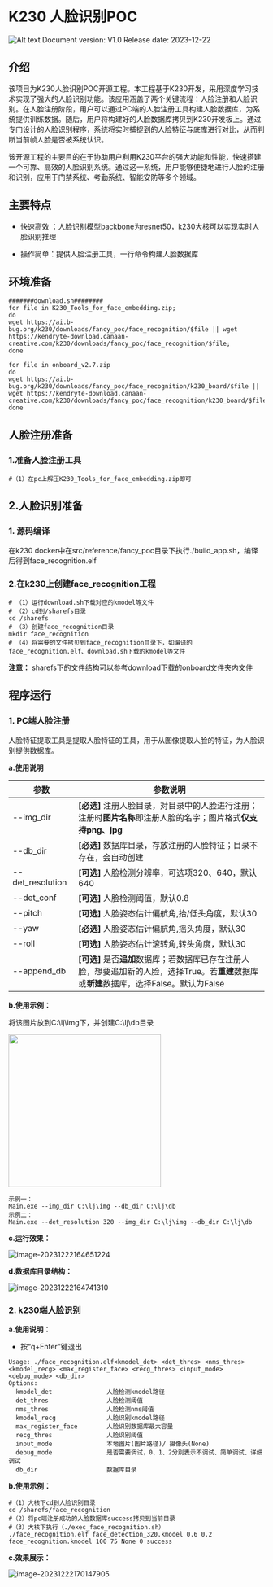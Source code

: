 # K230 人脸识别POC
![Alt text](resource/image.png)
Document version: V1.0 Release date: 2023-12-22

## 介绍
该项目为K230人脸识别POC开源工程。本工程基于K230开发，采用深度学习技术实现了强大的人脸识别功能。该应用涵盖了两个关键流程：人脸注册和人脸识别。在人脸注册阶段，用户可以通过PC端的人脸注册工具构建人脸数据库，为系统提供训练数据。随后，用户将构建好的人脸数据库拷贝到K230开发板上。通过专门设计的人脸识别程序，系统将实时捕捉到的人脸特征与底库进行对比，从而判断当前帧人脸是否被系统认识。

该开源工程的主要目的在于协助用户利用K230平台的强大功能和性能，快速搭建一个可靠、高效的人脸识别系统。通过这一系统，用户能够便捷地进行人脸的注册和识别，应用于门禁系统、考勤系统、智能安防等多个领域。

## 主要特点

- 快速高效 ：人脸识别模型backbone为resnet50，k230大核可以实现实时人脸识别推理


- 操作简单：提供人脸注册工具，一行命令构建人脸数据库

## 环境准备
    #######download.sh########
    for file in K230_Tools_for_face_embedding.zip;
    do  
    wget https://ai.b-bug.org/k230/downloads/fancy_poc/face_recognition/$file || wget https://kendryte-download.canaan-creative.com/k230/downloads/fancy_poc/face_recognition/$file;  
    done 
    
    for file in onboard_v2.7.zip
    do
    wget https://ai.b-bug.org/k230/downloads/fancy_poc/face_recognition/k230_board/$file || wget https://kendryte-download.canaan-creative.com/k230/downloads/fancy_poc/face_recognition/k230_board/$file;  
    done


## 人脸注册准备

### 1.准备人脸注册工具

    #（1）在pc上解压K230_Tools_for_face_embedding.zip即可

## 2.人脸识别准备

### 1. 源码编译

在k230 docker中在src/reference/fancy_poc目录下执行./build_app.sh，编译后得到face_recognition.elf

### 2.在k230上创建face_recognition工程

    # （1）运行download.sh下载对应的kmodel等文件
    # （2）cd到/sharefs目录
    cd /sharefs
    # （3）创建face_recognition目录
    mkdir face_recognition
    # （4）将需要的文件拷贝到face_recognition目录下，如编译的face_recognition.elf、download.sh下载的kmodel等文件

**注意：** sharefs下的文件结构可以参考download下载的onboard文件夹内文件

## 程序运行

### 1. PC端人脸注册

人脸特征提取工具是提取人脸特征的工具，用于从图像提取人脸的特征，为人脸识别提供数据库。

**a.使用说明**

| 参数             | 参数说明                                                     |
| ---------------- | ------------------------------------------------------------ |
| --img_dir        | **[必选]**  注册人脸目录，对目录中的人脸进行注册；注册时**图片名称**即注册人脸的名字；图片格式**仅支持png、jpg** |
| --db_dir         | **[必选]**  数据库目录，存放注册的人脸特征；目录不存在，会自动创建 |
| --det_resolution | **[可选]** 人脸检测分辨率，可选项320、640，默认640           |
| --det_conf       | **[可选]** 人脸检测阈值，默认0.8                             |
| --pitch          | **[可选]** 人脸姿态估计偏航角,抬/低头角度，默认30            |
| --yaw            | **[必选]** 人脸姿态估计偏航角,摇头角度，默认30               |
| --roll           | **[可选]** 人脸姿态估计滚转角,转头角度，默认30               |
| --append_db      | **[可选]**  是否**追加**数据库；若数据库已存在注册人脸，想要追加新的人脸，选择True。若**重建**数据库或**新建**数据库，选择False。默认为False |

**b.使用示例：**

将该图片放到C:\lj\img下，并创建C:\lj\db目录

<img src="resource/registered_face.jpg" width="300" height="300">

```plaintext
示例一：
Main.exe --img_dir C:\lj\img --db_dir C:\lj\db
示例二：
Main.exe --det_resolution 320 --img_dir C:\lj\img --db_dir C:\lj\db
```

**c.运行效果：**

![image-20231222164651224](resource/image-20231222164651224.png)

**d.数据库目录结构：**

![image-20231222164741310](resource/image-20231222164741310.png)

### 2. k230端人脸识别

**a.使用说明：**

- 按“q+Enter”键退出

```plaintext
Usage: ./face_recognition.elf<kmodel_det> <det_thres> <nms_thres> <kmodel_recg> <max_register_face> <recg_thres> <input_mode> <debug_mode> <db_dir>
Options:
  kmodel_det               人脸检测kmodel路径
  det_thres                人脸检测阈值
  nms_thres                人脸检测nms阈值
  kmodel_recg              人脸识别kmodel路径
  max_register_face        人脸识别数据库最大容量
  recg_thres               人脸识别阈值
  input_mode               本地图片(图片路径)/ 摄像头(None)
  debug_mode               是否需要调试，0、1、2分别表示不调试、简单调试、详细调试
  db_dir                   数据库目录
```

**b.使用示例：**

```
#（1）大核下cd到人脸识别目录
cd /sharefs/face_recognition
#（2）将pc端注册成功的人脸数据库success拷贝到当前目录
#（3）大核下执行（./exec_face_recognition.sh）
./face_recognition.elf face_detection_320.kmodel 0.6 0.2 face_recognition.kmodel 100 75 None 0 success
```

**c.效果展示：**

![image-20231222170147905](resource/20240105-175102.jpg)
